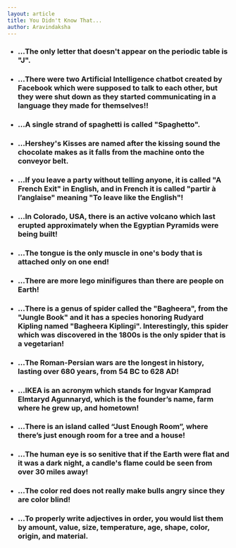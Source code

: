 ```yaml
---
layout: article
title: You Didn't Know That...
author: Aravindaksha
---
```


*   ### ...The only letter that doesn't appear on the periodic table is "J".
*   ### ...There were two Artificial Intelligence chatbot created by Facebook which were supposed to talk to each other, but they were shut down as they started communicating in a language they made for themselves!!
*   ### ...A single strand of spaghetti is called "Spaghetto".
*   ### ...Hershey's Kisses are named after the kissing sound the chocolate makes as it falls from the machine onto the conveyor belt.
*   ### ...If you leave a party without telling anyone, it is called "A French Exit" in English, and in French it is called "partir à l’anglaise" meaning "To leave like the English"!
*   ### ...In Colorado, USA, there is an active volcano which last erupted approximately when the Egyptian Pyramids were being built!
*   ### ...The tongue is the only muscle in one's body that is attached only on one end!
*   ### ...There are more lego minifigures than there are people on Earth!
*   ### ...There is a genus of spider called the "Bagheera", from the "Jungle Book" and it has a species honoring Rudyard Kipling named "Bagheera Kiplingi". Interestingly, this spider which was discovered in the 1800s is the only spider that is a vegetarian!
*   ### ...The Roman-Persian wars are the longest in history, lasting over 680 years, from 54 BC to 628 AD!
*   ### ...IKEA is an acronym which stands for Ingvar Kamprad Elmtaryd Agunnaryd, which is the founder’s name, farm where he grew up, and hometown!
*   ### ...There is an island called “Just Enough Room”, where there’s just enough room for a tree and a house!
*   ### ...The human eye is so senitive that if the Earth were flat and it was a dark night, a candle's flame could be seen from over 30 miles away!
*   ### ...The color red does not really make bulls angry since they are color blind!
*   ### ...To properly write adjectives in order, you would list them by amount, value, size, temperature, age, shape, color, origin, and material.